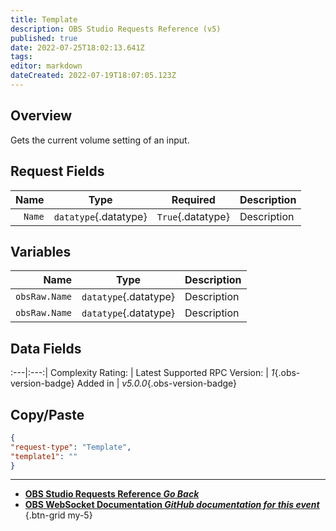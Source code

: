 ```yaml
---
title: Template
description: OBS Studio Requests Reference (v5)
published: true
date: 2022-07-25T18:02:13.641Z
tags: 
editor: markdown
dateCreated: 2022-07-19T18:07:05.123Z
---
```


## Overview
Gets the current volume setting of an input.

## Request Fields
Name | Type | Required| Description |
----:|:----:|:-------:|:------------|
`Name` | `datatype`{.datatype} | `True`{.datatype} | Description
## Variables
Name | Type | Description | 
----:|:---------:|:------------|
`obsRaw.Name` | `datatype`{.datatype} | Description
`obsRaw.Name` | `datatype`{.datatype} | Description

## Data Fields
:---|:---:|
Complexity Rating: | <span class="stars stars--5"></span>
Latest Supported RPC Version: | *1*{.obs-version-badge}
Added in | *v5.0.0*{.obs-version-badge}

## Copy/Paste
```json
{
"request-type": "Template",
"template1": ""
}
```
---

- [<i class="mdi mdi-chevron-left"></i>**OBS Studio Requests Reference *Go Back***](/en/Broadcasters/OBS/Requests)
- [<i class="mdi mdi-github"></i> **OBS WebSocket Documentation *GitHub documentation for this event***](https://github.com/obsproject/obs-websocket/blob/master/docs/generated/protocol.md#template)
{.btn-grid my-5}
